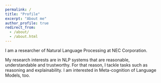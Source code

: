 ```yaml
---
permalink: /
title: "Profile"
excerpt: "About me"
author_profile: true
redirect_from: 
  - /about/
  - /about.html
---
```


I am a researcher of Natural Language Processing at NEC Corporation.

My research interests are in NLP systems that are reasonable, understandable and trustworthy. 
For that reason, I tackle tasks such as reasoning and explainability.
I am interested in Meta-cognition of Language Models, too.
